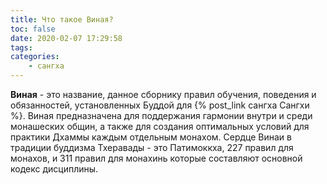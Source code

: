 ```yaml
---
title: Что такое Виная?
toc: false
date: 2020-02-07 17:29:58
tags:
categories:
    - сангха
---
```


**Виная** - это название, данное сборнику правил обучения, поведения и обязанностей, установленных Буддой для {% post_link сангха Сангхи %}. Виная предназначена для поддержания гармонии внутри и среди монашеских общин, а также для создания оптимальных условий для практики Дхаммы каждым отдельным монахом. Сердце Винаи в традиции буддизма Тхеравады - это Патимоккха, 227 правил для монахов, и 311 правил для монахинь которые составляют основной кодекс дисциплины.

